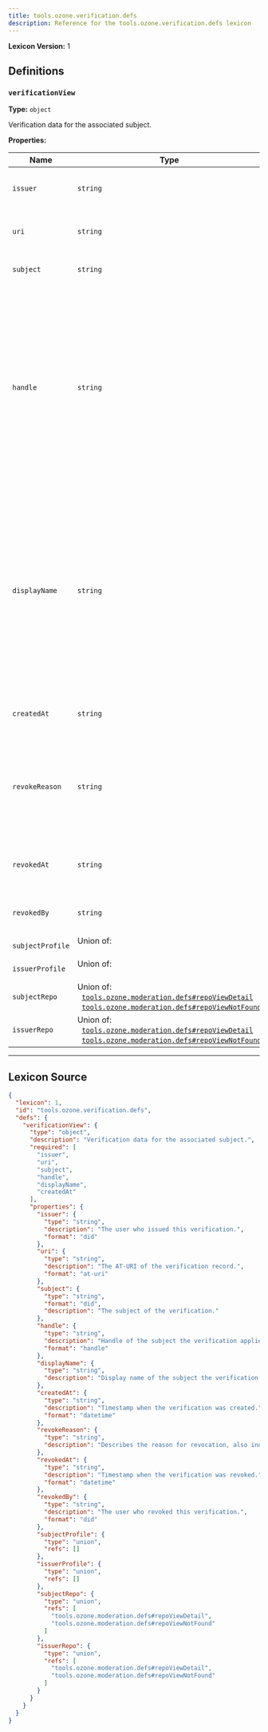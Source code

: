 ```yaml
---
title: tools.ozone.verification.defs
description: Reference for the tools.ozone.verification.defs lexicon
---
```

**Lexicon Version:** 1

## Definitions

<a name="verificationview"></a>
### `verificationView`

**Type:** `object`

Verification data for the associated subject.

**Properties:**

| Name | Type | Req'd  | Description | Constraints |
|------|------|----------|-------------|-------------|
| `issuer` | `string` | ✅  | The user who issued this verification. | Format: `did` |
| `uri` | `string` | ✅  | The AT-URI of the verification record. | Format: `at-uri` |
| `subject` | `string` | ✅  | The subject of the verification. | Format: `did` |
| `handle` | `string` | ✅  | Handle of the subject the verification applies to at the moment of verifying, which might not be the same at the time of viewing. The verification is only valid if the current handle matches the one at the time of verifying. | Format: `handle` |
| `displayName` | `string` | ✅  | Display name of the subject the verification applies to at the moment of verifying, which might not be the same at the time of viewing. The verification is only valid if the current displayName matches the one at the time of verifying. |  |
| `createdAt` | `string` | ✅  | Timestamp when the verification was created. | Format: `datetime` |
| `revokeReason` | `string` | ❌  | Describes the reason for revocation, also indicating that the verification is no longer valid. |  |
| `revokedAt` | `string` | ❌  | Timestamp when the verification was revoked. | Format: `datetime` |
| `revokedBy` | `string` | ❌  | The user who revoked this verification. | Format: `did` |
| `subjectProfile` | Union of:<br/>&nbsp;&nbsp; | ❌  |  |  |
| `issuerProfile` | Union of:<br/>&nbsp;&nbsp; | ❌  |  |  |
| `subjectRepo` | Union of:<br/>&nbsp;&nbsp;[`tools.ozone.moderation.defs#repoViewDetail`](/tools/ozone/moderation/defs#repoViewDetail)<br/>&nbsp;&nbsp;[`tools.ozone.moderation.defs#repoViewNotFound`](/tools/ozone/moderation/defs#repoViewNotFound) | ❌  |  |  |
| `issuerRepo` | Union of:<br/>&nbsp;&nbsp;[`tools.ozone.moderation.defs#repoViewDetail`](/tools/ozone/moderation/defs#repoViewDetail)<br/>&nbsp;&nbsp;[`tools.ozone.moderation.defs#repoViewNotFound`](/tools/ozone/moderation/defs#repoViewNotFound) | ❌  |  |  |

---

## Lexicon Source
```json
{
  "lexicon": 1,
  "id": "tools.ozone.verification.defs",
  "defs": {
    "verificationView": {
      "type": "object",
      "description": "Verification data for the associated subject.",
      "required": [
        "issuer",
        "uri",
        "subject",
        "handle",
        "displayName",
        "createdAt"
      ],
      "properties": {
        "issuer": {
          "type": "string",
          "description": "The user who issued this verification.",
          "format": "did"
        },
        "uri": {
          "type": "string",
          "description": "The AT-URI of the verification record.",
          "format": "at-uri"
        },
        "subject": {
          "type": "string",
          "format": "did",
          "description": "The subject of the verification."
        },
        "handle": {
          "type": "string",
          "description": "Handle of the subject the verification applies to at the moment of verifying, which might not be the same at the time of viewing. The verification is only valid if the current handle matches the one at the time of verifying.",
          "format": "handle"
        },
        "displayName": {
          "type": "string",
          "description": "Display name of the subject the verification applies to at the moment of verifying, which might not be the same at the time of viewing. The verification is only valid if the current displayName matches the one at the time of verifying."
        },
        "createdAt": {
          "type": "string",
          "description": "Timestamp when the verification was created.",
          "format": "datetime"
        },
        "revokeReason": {
          "type": "string",
          "description": "Describes the reason for revocation, also indicating that the verification is no longer valid."
        },
        "revokedAt": {
          "type": "string",
          "description": "Timestamp when the verification was revoked.",
          "format": "datetime"
        },
        "revokedBy": {
          "type": "string",
          "description": "The user who revoked this verification.",
          "format": "did"
        },
        "subjectProfile": {
          "type": "union",
          "refs": []
        },
        "issuerProfile": {
          "type": "union",
          "refs": []
        },
        "subjectRepo": {
          "type": "union",
          "refs": [
            "tools.ozone.moderation.defs#repoViewDetail",
            "tools.ozone.moderation.defs#repoViewNotFound"
          ]
        },
        "issuerRepo": {
          "type": "union",
          "refs": [
            "tools.ozone.moderation.defs#repoViewDetail",
            "tools.ozone.moderation.defs#repoViewNotFound"
          ]
        }
      }
    }
  }
}
```
